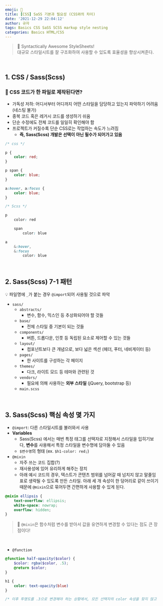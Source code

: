 ```yaml
---
emoji: 🌱
title: [CSS] SaSS 기본과 필요성 (CSS와의 차이)
date: '2021-12-29 22:04:12'
author: 규자
tags: Basics CSS SaSS SCSS markup style nesting
categories: Basics HTML/CSS
---
```

> 📌 Syntactically Awesome StyleSheets!<br/> 대규모 스타일시트를 잘 구조화하여 사용할 수 있도록 효율셩을 향상시켜준다. 

<br/>

## 1. CSS / Sass(Scss)
### 🤔 CSS 코드가 한 파일로 제작된다면?
- 가독성 저하: 어디서부터 어디까지 어떤 스타일을 담당하고 있는지 파악하기 어려움 (네스팅 불가)
- 중복 코드 혹은 레거시 코드를 생성하기 쉬움
- 단순 수정에도 전체 코드를 일일히 확인해야 함
- 프로젝트가 커질수록 단순 CSS로는 작업하는 속도가 느려짐
    - **즉, Sass(Scss) 개발은 선택이 아닌 필수가 되어가고 있음**
```css
/* css */

p {
    color: red;
}

p span {
    color: blue;
}

a:hover, a:focus {
    color: blue;
}
```
```scss
/* Scss */

p
    color: red

    span
        color: blue

a   
    &:hover,
    &:focus
        color: blue

```

<br/>

## 2. Sass(Scss) 7-1 패턴
💡 파일명에 `_`가 붙는 경우 `@import`되어 사용될 것으로 파악
- `sass/`
    - `abstracts/`
        - 변수, 함수, 믹스인 등 추상화되어야 할 것들
    - `base/`
        - 전체 스타일 중 기본이 되는 것들
    - `components/`
        - 버튼, 드롭다운, 인풋 등 독립된 요소로 제어할 수 있는 것들
    - `layout/`
        - 컴포넌트보다 큰 개념으로, 보다 넓은 섹션 (헤더, 푸터, 네비게이터 등)
    - `pages/`
        - 한 사이트를 구성하는 각 페이지
    - `themes/`
        - 다크, 라이트 모드 등 테마와 관련된 것
    - `vendors/`
        - 필요에 의해 사용하는 **외부 스타일** (jQuery, bootstrap 등)
    - `main.scss`

<br/>

## 3. Sass(Scss) 핵심 속성 몇 가지
- `@import`: 다른 스타일시트를 불러와서 사용
- **Variables**
    - Sass(Scss) 에서는 매번 특정 태그를 선택자로 지정해서 스타일을 입히기보다, **변수**를 사용해서 특정 스타일을 변수명에 담아둘 수 있음
    - `$변수명`의 형태 (ex. `$h1-color: red;`)
- `@mixin`
    - 자주 쓰는 코드 집합(?)
    - 재사용성에 있어 유리하게 해주는 장치
    - 아래 예시 코드의 경우, 텍스트가 콘텐츠 범위를 넘어갈 때 넘치지 않고 말줄임표로 생략될 수 있도록 만든 스타일. 아래 세 개 속성이 한 덩어리로 같이 쓰이기 때문에 `@mixin`으로 묶어두면 간편하게 사용할 수 있게 된다.
```scss
@mixin ellipsis {
    text-overflow: ellipsis;
    white-space: nowrap;
    overflow: hidden;
}
```
> 📌 `@mixin`은 함수처럼 변수를 받아서 값을 유연하게 변경할 수 있다는 점도 큰 장점이다!

<br/>

- `@function`
```scss
@function half-opacity($color) {
    $color: rgba($color, .5);
    @return $color;
}

h1 {
    color: text-opacity(blue)
}

/* 이후 투명도를 .3으로 변경해야 하는 상황에서, 모든 선택자의 color 속성을 찾지 않고 함수의 .5부분만 변경하면 된다. */
```

